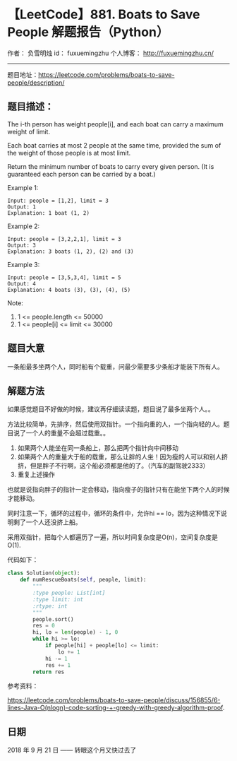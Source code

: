 # 【LeetCode】881. Boats to Save People 解题报告（Python）

作者： 		负雪明烛 
id：				fuxuemingzhu
个人博客：	http://fuxuemingzhu.cn/

---

题目地址：https://leetcode.com/problems/boats-to-save-people/description/

## 题目描述：

The i-th person has weight people[i], and each boat can carry a maximum weight of limit.

Each boat carries at most 2 people at the same time, provided the sum of the weight of those people is at most limit.

Return the minimum number of boats to carry every given person.  (It is guaranteed each person can be carried by a boat.)

 

Example 1:

    Input: people = [1,2], limit = 3
    Output: 1
    Explanation: 1 boat (1, 2)

Example 2:

    Input: people = [3,2,2,1], limit = 3
    Output: 3
    Explanation: 3 boats (1, 2), (2) and (3)

Example 3:

    Input: people = [3,5,3,4], limit = 5
    Output: 4
    Explanation: 4 boats (3), (3), (4), (5)

Note:

1. 1 <= people.length <= 50000
1. 1 <= people[i] <= limit <= 30000


## 题目大意

一条船最多坐两个人，同时船有个载重，问最少需要多少条船才能装下所有人。

## 解题方法

如果感觉题目不好做的时候，建议再仔细读读题，题目说了最多坐两个人。。

方法比较简单，先排序，然后使用双指针。一个指向重的人，一个指向轻的人。题目说了一个人的重量不会超过载重。。

1. 如果两个人能坐在同一条船上，那么把两个指针向中间移动
2. 如果两个人的重量大于船的载重，那么让胖的人坐！因为瘦的人可以和别人挤挤，但是胖子不行啊，这个船必须都是他的了。（汽车的副驾驶2333）
3. 重复上述操作

也就是说指向胖子的指针一定会移动，指向瘦子的指针只有在能坐下两个人的时候才能移动。

同时注意一下，循环的过程中，循环的条件中，允许hi == lo，因为这种情况下说明剩了一个人还没挤上船。

采用双指针，把每个人都遍历了一遍，所以时间复杂度是O(n)，空间复杂度是O(1).

代码如下：

```python
class Solution(object):
    def numRescueBoats(self, people, limit):
        """
        :type people: List[int]
        :type limit: int
        :rtype: int
        """
        people.sort()
        res = 0
        hi, lo = len(people) - 1, 0
        while hi >= lo:
            if people[hi] + people[lo] <= limit:
                lo += 1
            hi -= 1
            res += 1
        return res
```

参考资料：

https://leetcode.com/problems/boats-to-save-people/discuss/156855/6-lines-Java-O(nlogn)-code-sorting-+-greedy-with-greedy-algorithm-proof.

## 日期

2018 年 9 月 21 日 —— 转眼这个月又快过去了
